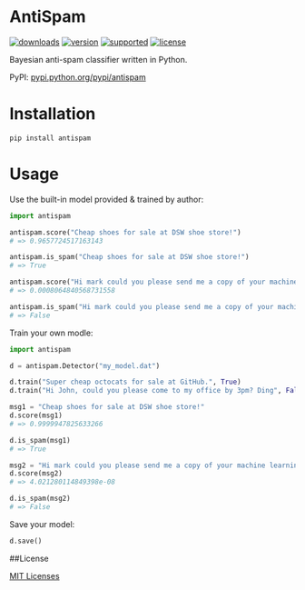 # AntiSpam

[![downloads](https://img.shields.io/pypi/dm/antispam.svg)](https://pypi.python.org/pypi/antispam/)
[![version](https://img.shields.io/pypi/v/antispam.svg?label=version)](https://pypi.python.org/pypi/antispam/)
[![supported](https://img.shields.io/pypi/pyversions/antispam.svg)](https://pypi.python.org/pypi/antispam/)
[![license](https://img.shields.io/pypi/l/antispam.svg)](https://opensource.org/licenses/MIT)

Bayesian anti-spam classifier written in Python.

PyPI: [pypi.python.org/pypi/antispam](https://pypi.python.org/pypi/antispam)

# Installation

```
pip install antispam
```

# Usage

Use the built-in model provided & trained by author:

```python
import antispam

antispam.score("Cheap shoes for sale at DSW shoe store!")
# => 0.9657724517163143

antispam.is_spam("Cheap shoes for sale at DSW shoe store!")
# => True

antispam.score("Hi mark could you please send me a copy of your machine learning homework? thanks")
# => 0.0008064840568731558

antispam.is_spam("Hi mark could you please send me a copy of your machine learning homework? thanks")
# => False

```

Train your own modle:

```python
import antispam

d = antispam.Detector("my_model.dat")

d.train("Super cheap octocats for sale at GitHub.", True)
d.train("Hi John, could you please come to my office by 3pm? Ding", False)

msg1 = "Cheap shoes for sale at DSW shoe store!"
d.score(msg1)
# => 0.9999947825633266

d.is_spam(msg1)
# => True

msg2 = "Hi mark could you please send me a copy of your machine learning homework? thanks"
d.score(msg2)
# => 4.021280114849398e-08

d.is_spam(msg2)
# => False
```

Save your model:

```python
d.save()
```

##License

[MIT Licenses](https://opensource.org/licenses/MIT)

